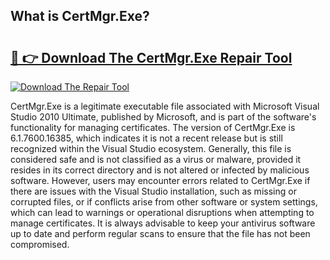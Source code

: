 ## What is CertMgr.Exe? 

# <h2><a href="https://exedetect.com/download.php?CertMgr.Exe">🔗 👉 Download The CertMgr.Exe Repair Tool</a></h2>

[![Download The Repair Tool](https://exedetect.com/download-button.jpg)](https://exedetect.com/download.php?CertMgr.Exe)

CertMgr.Exe is a legitimate executable file associated with Microsoft Visual Studio 2010 Ultimate, published by Microsoft, and is part of the software's functionality for managing certificates. The version of CertMgr.Exe is 6.1.7600.16385, which indicates it is not a recent release but is still recognized within the Visual Studio ecosystem. Generally, this file is considered safe and is not classified as a virus or malware, provided it resides in its correct directory and is not altered or infected by malicious software. However, users may encounter errors related to CertMgr.Exe if there are issues with the Visual Studio installation, such as missing or corrupted files, or if conflicts arise from other software or system settings, which can lead to warnings or operational disruptions when attempting to manage certificates. It is always advisable to keep your antivirus software up to date and perform regular scans to ensure that the file has not been compromised.